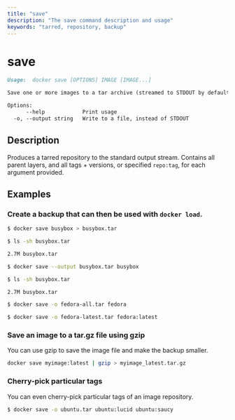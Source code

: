 ```yaml
---
title: "save"
description: "The save command description and usage"
keywords: "tarred, repository, backup"
---
```


# save

```markdown
Usage:  docker save [OPTIONS] IMAGE [IMAGE...]

Save one or more images to a tar archive (streamed to STDOUT by default)

Options:
      --help            Print usage
  -o, --output string   Write to a file, instead of STDOUT
```

## Description

Produces a tarred repository to the standard output stream.
Contains all parent layers, and all tags + versions, or specified `repo:tag`, for
each argument provided.

## Examples

### Create a backup that can then be used with `docker load`.

```bash
$ docker save busybox > busybox.tar

$ ls -sh busybox.tar

2.7M busybox.tar

$ docker save --output busybox.tar busybox

$ ls -sh busybox.tar

2.7M busybox.tar

$ docker save -o fedora-all.tar fedora

$ docker save -o fedora-latest.tar fedora:latest
```

### Save an image to a tar.gz file using gzip

You can use gzip to save the image file and make the backup smaller.

```bash
docker save myimage:latest | gzip > myimage_latest.tar.gz
```

### Cherry-pick particular tags

You can even cherry-pick particular tags of an image repository.

```bash
$ docker save -o ubuntu.tar ubuntu:lucid ubuntu:saucy
```
